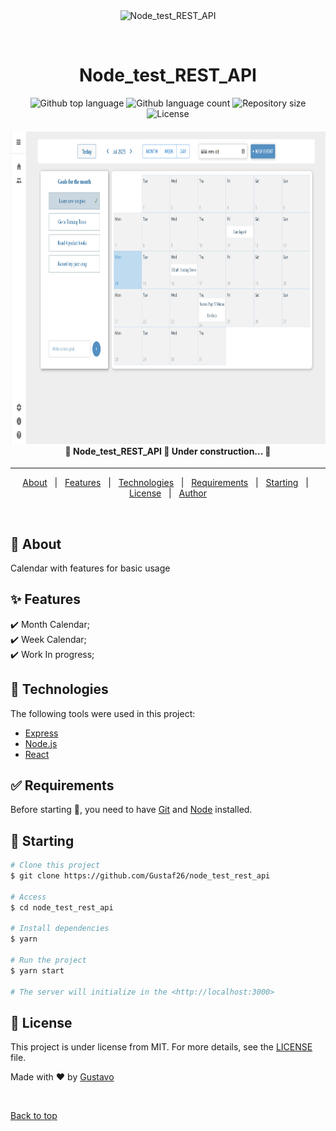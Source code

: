 <div align="center" id="top"> 
  <img src="./.github/app.gif" alt="Node_test_REST_API" />

  &#xa0;

  <!-- <a href="https://node_test_rest_api.netlify.app">Demo</a> -->
</div>

<h1 align="center">Node_test_REST_API</h1>

<p align="center">
  <img alt="Github top language" src="https://img.shields.io/github/languages/top/Gustavo-stm/node_test_rest_api?color=56BEB8">

  <img alt="Github language count" src="https://img.shields.io/github/languages/count/Gustavo-stm/node_test_rest_api?color=56BEB8">

  <img alt="Repository size" src="https://img.shields.io/github/repo-size/Gustavo-stm/node_test_rest_api?color=56BEB8">

  <img alt="License" src="https://img.shields.io/github/license/Gustavo-stm/node_test_rest_api?color=56BEB8">

  <!-- <img alt="Github issues" src="https://img.shields.io/github/issues/Gustavo-stm/node_test_rest_api?color=56BEB8" /> -->

  <!-- <img alt="Github forks" src="https://img.shields.io/github/forks/Gustavo-stm/node_test_rest_api?color=56BEB8" /> -->

  <!-- <img alt="Github stars" src="https://img.shields.io/github/stars/Gustavo-stm/node_test_rest_api?color=56BEB8" /> -->
</p>

<!-- Status -->

<h4 align="center"> 
<img alt="project presentation" height=500 width=700 src="demo.png"/>
	🚧  Node_test_REST_API 🚀 Under construction...  🚧
</h4> 

<hr>

<p align="center">
  <a href="#dart-about">About</a> &#xa0; | &#xa0; 
  <a href="#sparkles-features">Features</a> &#xa0; | &#xa0;
  <a href="#rocket-technologies">Technologies</a> &#xa0; | &#xa0;
  <a href="#white_check_mark-requirements">Requirements</a> &#xa0; | &#xa0;
  <a href="#checkered_flag-starting">Starting</a> &#xa0; | &#xa0;
  <a href="#memo-license">License</a> &#xa0; | &#xa0;
  <a href="https://github.com/Gustavo-stm" target="_blank">Author</a>
</p>

<br>

## :dart: About ##

Calendar with features for basic usage

## :sparkles: Features ##

:heavy_check_mark: Month Calendar;\
:heavy_check_mark: Week Calendar;\
:heavy_check_mark: Work In progress;

## :rocket: Technologies ##

The following tools were used in this project:

- [Express](https://express.com/)
- [Node.js](https://nodejs.org/en/)
- [React](https://pt-br.reactjs.org/)

## :white_check_mark: Requirements ##

Before starting :checkered_flag:, you need to have [Git](https://git-scm.com) and [Node](https://nodejs.org/en/) installed.

## :checkered_flag: Starting ##

```bash
# Clone this project
$ git clone https://github.com/Gustaf26/node_test_rest_api

# Access
$ cd node_test_rest_api

# Install dependencies
$ yarn

# Run the project
$ yarn start

# The server will initialize in the <http://localhost:3000>
```

## :memo: License ##

This project is under license from MIT. For more details, see the [LICENSE](LICENSE.md) file.


Made with :heart: by <a href="https://github.com/Gustaf26" target="_blank">Gustavo</a>

&#xa0;

<a href="#top">Back to top</a>
